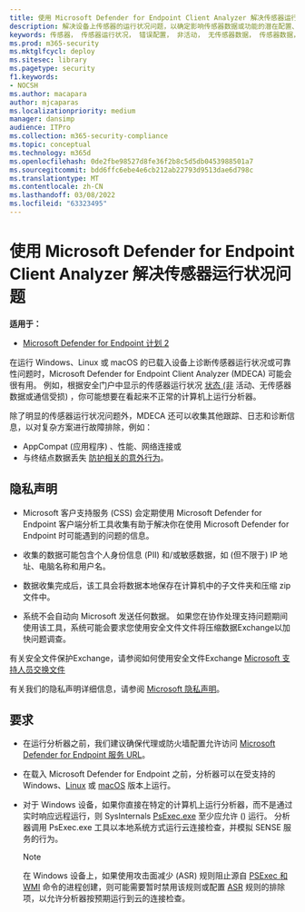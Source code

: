 ```yaml
---
title: 使用 Microsoft Defender for Endpoint Client Analyzer 解决传感器运行状况问题
description: 解决设备上传感器的运行状况问题，以确定影响传感器数据或功能的潜在配置、环境、连接或遥测问题。
keywords: 传感器， 传感器运行状况， 错误配置， 非活动， 无传感器数据， 传感器数据， 通信受损， 通信
ms.prod: m365-security
ms.mktglfcycl: deploy
ms.sitesec: library
ms.pagetype: security
f1.keywords:
- NOCSH
ms.author: macapara
author: mjcaparas
ms.localizationpriority: medium
manager: dansimp
audience: ITPro
ms.collection: m365-security-compliance
ms.topic: conceptual
ms.technology: m365d
ms.openlocfilehash: 0de2fbe98527d8fe36f2b8c5d5db0453988501a7
ms.sourcegitcommit: bdd6ffc6ebe4e6cb212ab22793d9513dae6d798c
ms.translationtype: MT
ms.contentlocale: zh-CN
ms.lasthandoff: 03/08/2022
ms.locfileid: "63323495"
---
```

# <a name="troubleshoot-sensor-health-using-microsoft-defender-for-endpoint-client-analyzer"></a>使用 Microsoft Defender for Endpoint Client Analyzer 解决传感器运行状况问题

**适用于：**
- [Microsoft Defender for Endpoint 计划 2](https://go.microsoft.com/fwlink/p/?linkid=2154037)

在运行 Windows、Linux 或 macOS 的已载入设备上诊断传感器运行状况或可靠性问题时，Microsoft Defender for Endpoint Client Analyzer (MDECA) 可能会很有用。[](/microsoft-365/security/defender-endpoint/onboard-configure) 例如，根据安全门户中显示的传感器运行状况 [状态 (非](/microsoft-365/security/defender-endpoint/fix-unhealthy-sensors) 活动、无传感器数据或通信受损) ，你可能想要在看起来不正常的计算机上运行分析器。

除了明显的传感器运行状况问题外，MDECA 还可以收集其他跟踪、日志和诊断信息，以对复杂方案进行故障排除，例如：

- AppCompat (应用程序) 、性能、网络连接或
- 与终结点数据丢失 [防护相关的意外行为](/microsoft-365/compliance/endpoint-dlp-learn-about)。

## <a name="privacy-notice"></a>隐私声明

- Microsoft 客户支持服务 (CSS) 会定期使用 Microsoft Defender for Endpoint 客户端分析工具收集有助于解决你在使用 Microsoft Defender for Endpoint 时可能遇到的问题的信息。

- 收集的数据可能包含个人身份信息 (PII) 和/或敏感数据，如 (但不限于) IP 地址、电脑名称和用户名。

- 数据收集完成后，该工具会将数据本地保存在计算机中的子文件夹和压缩 zip 文件中。

- 系统不会自动向 Microsoft 发送任何数据。 如果您在协作处理支持问题期间使用该工具，系统可能会要求您使用安全文件文件将压缩数据Exchange以加快问题调查。

有关安全文件保护Exchange，请参阅如何使用安全文件Exchange [Microsoft 支持人员交换文件](/troubleshoot/azure/general/secure-file-exchange-transfer-files)

有关我们的隐私声明详细信息，请参阅 [Microsoft 隐私声明](https://privacy.microsoft.com/privacystatement)。

## <a name="requirements"></a>要求

- 在运行分析器之前，我们建议确保代理或防火墙配置允许访问 [Microsoft Defender for Endpoint 服务 URL](configure-proxy-internet.md#enable-access-to-microsoft-defender-for-endpoint-service-urls-in-the-proxy-server)。

- 在载入 Microsoft Defender for Endpoint 之前，分析[](minimum-requirements.md#supported-windows-versions)器可以在受支持的 Windows、[Linux](microsoft-defender-endpoint-linux.md#system-requirements) 或 [macOS](microsoft-defender-endpoint-mac.md#system-requirements) 版本上运行。

- 对于 Windows 设备，如果你直接在特定的计算机上运行分析器，而不是通过实时响应远程运行，则 SysInternals [PsExec.exe](/sysinternals/downloads/psexec) 至少应允许 () 运行。[](/microsoft-365/security/defender-endpoint/troubleshoot-collect-support-log) 分析器调用 PsExec.exe 工具以本地系统方式运行云连接检查，并模拟 SENSE 服务的行为。

    > [!NOTE]
    > 在 Windows 设备上，如果使用攻击面减少 (ASR) 规则阻止源自 [PSExec 和 WMI](attack-surface-reduction-rules-reference.md#block-process-creations-originating-from-psexec-and-wmi-commands) 命令的进程创建，则可能需要暂时禁用该规则或配置 [ASR](enable-attack-surface-reduction.md#exclude-files-and-folders-from-asr-rules) 规则的排除项，以允许分析器按预期运行到云的连接检查。
